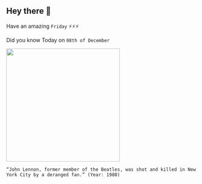 ## Hey there 👋
Have an amazing `Friday` ⚡⚡⚡

Did you know Today on `08th of December`
 
 [<img src="https://pbs.twimg.com/media/ELQ1HTFWwAAnJRo.jpg" width="300" />](https://www.history.com/this-day-in-history/john-lennon-shot#:~:text=John%20Lennon%2C%20a%20former%20member,at%20close%20range%20with%20a%20.) 
 ```
“John Lennon, former member of the Beatles, was shot and killed in New York City by a deranged fan.” (Year: 1980)
```
